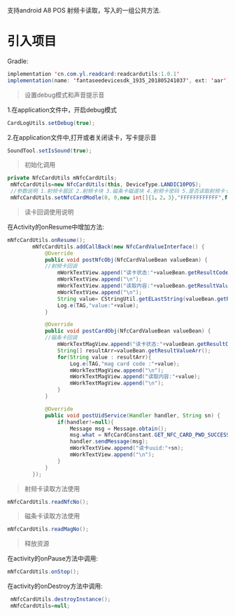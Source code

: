支持android A8 POS 射频卡读取，写入的一组公共方法.

# 引入项目
Gradle:

```java
implementation 'cn.com.yl.readcard:readcardutils:1.0.1'
implementation(name: 'fantaseedevicesdk_1935_201805241037', ext: 'aar')
```

> 设置debug模式和声音提示音

 1.在application文件中，开启debug模式

```java
CardLogUtils.setDebug(true);
```

 2.在application文件中,打开或者关闭读卡，写卡提示音 


```java
SoundTool.setIsSound(true);
```

> 初始化调用

```java
private NfcCardUtils mNfcCardUtils;
 mNfcCardUtils=new NfcCardUtils(this, DeviceType.LANDIC10POS);
 //参数说明 1.射频卡扇区 2.射频卡块 3.磁条卡磁道块 4.射频卡密码 5.是否读取射频卡卡uuid
 mNfcCardUtils.setNfcCardModle(0, 0,new int[]{1，2，3},"FFFFFFFFFFFF",false);
```

> 读卡回调使用说明

在Activity的onResume中增加方法:

```java
mNfcCardUtils.onResume();
        mNfcCardUtils.addCallBack(new NfcCardValueInterface() {
            @Override
            public void postNfcObj(NfcCardValueBean valueBean) {
			//射频卡回调
                mWorkTextView.append("读卡状态:"+valueBean.getResultCode());
                mWorkTextView.append("\n");
                mWorkTextView.append("读取内容:"+valueBean.getResultValue());
                mWorkTextView.append("\n");
                String value= CStringUtil.getELastString(valueBean.getResultValue());
                Log.e(TAG,"value:"+value);
            }

            @Override
            public void postCardObj(NfcCardValueBean valueBean) {
			//磁条卡回调
                mWorkTextMagView.append("读卡状态:"+valueBean.getResultCode());
                String[] resultArr=valueBean.getResultValueArr();
                for(String value : resultArr){
                    Log.e(TAG,"mag card code :"+value);
                    mWorkTextMagView.append("\n");
                    mWorkTextMagView.append("读取内容:"+value);
                    mWorkTextMagView.append("\n");
                }
            }

            @Override
            public void postUidService(Handler handler, String sn) {
                if(handler!=null){
                    Message msg = Message.obtain();
                    msg.what = NfcCardConstant.GET_NFC_CARD_PWD_SUCCESS;
                    handler.sendMessage(msg);
                    mWorkTextView.append("读卡uuid:"+sn);
                    mWorkTextView.append("\n");
                }
            }
        });
```

> 射频卡读取方法使用

```java
mNfcCardUtils.readNfcNo();
```

> 磁条卡读取方法使用

```java
mNfcCardUtils.readMagNo();
```

> 释放资源

在activity的onPause方法中调用:

```java
mNfcCardUtils.onStop();
```

在activity的onDestroy方法中调用:

```java
 mNfcCardUtils.destroyInstance();
 mNfcCardUtils=null;
```
